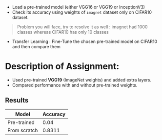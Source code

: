 * Load a pre-trained model (either VGG16 or VGG19 or InceptionV3)
* Check its accuracy using weights of `imagnet` dataset only on CIFAR10 dataset.
> Problem you will face, try to resolve it as well : imagnet had 1000 classes whereas CIFAR10 has only 10 classes
* Transfer Learning : Fine-Tune the chosen pre-trained model on CIFAR10 and then compare them
  

# Description of Assignment:

- Used pre-trained **VGG19** (ImageNet weights) and added extra layers.
- Compared performance with and without pre-trained weights.

## Results
| Model | Accuracy |
|-------|----------|
| Pre-trained | 0.04 |
| From scratch | 0.8311 |
